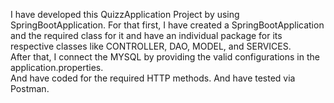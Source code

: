 I have developed this QuizzApplication Project by using  SpringBootApplication.                                          For that first, I have created a SpringBootApplication and the required class for it and have an individual package for its respective classes like CONTROLLER, DAO, MODEL, and SERVICES.                           
After that, I connect the MYSQL by providing the valid configurations in the application.properties.      
And have coded for the required  HTTP methods.                                                                                              And have tested via Postman.   
